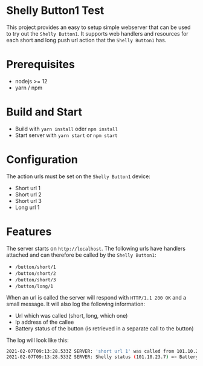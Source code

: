 # Shelly Button1 Test

This project provides an easy to setup simple webserver that can
be used to try out the `Shelly Button1`. It supports web handlers
and resources for each short and long push url action that the
`Shelly Button1` has.

# Prerequisites

- nodejs >= 12
- yarn / npm

# Build and Start

- Build with `yarn install` oder `npm install`
- Start server with `yarn start` or `npm start`

# Configuration

The action urls must be set on the `Shelly Button1` device:
- Short url 1
- Short url 2
- Short url 3
- Long url 1

# Features

The server starts on `http://localhost`. The following urls have handlers
attached and can therefore be called by the `Shelly Button1`:

- `/button/short/1`
- `/button/short/2`
- `/button/short/3`
- `/button/long/1`

When an url is called the server will respond with `HTTP/1.1 200 OK` and a small message.
It will also log the following information:
- Url which was called (short, long, which one)
- Ip address of the callee
- Battery status of the button (is retrieved in a separate call to the button)

The log will look like this:

```bash
2021-02-07T09:13:28.533Z SERVER: 'short url 1' was called from 101.10.23.7
2021-02-07T09:13:28.533Z SERVER: Shelly status (101.10.23.7) => Battery 100% and 4.19 Volts
```